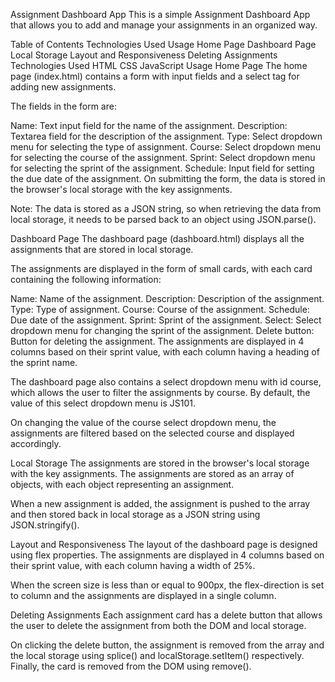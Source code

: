 Assignment Dashboard App
This is a simple Assignment Dashboard App that allows you to add and manage your assignments in an organized way.

Table of Contents
Technologies Used
Usage
Home Page
Dashboard Page
Local Storage
Layout and Responsiveness
Deleting Assignments
Technologies Used
HTML
CSS
JavaScript
Usage
Home Page
The home page (index.html) contains a form with input fields and a select tag for adding new assignments.

The fields in the form are:

Name: Text input field for the name of the assignment.
Description: Textarea field for the description of the assignment.
Type: Select dropdown menu for selecting the type of assignment.
Course: Select dropdown menu for selecting the course of the assignment.
Sprint: Select dropdown menu for selecting the sprint of the assignment.
Schedule: Input field for setting the due date of the assignment.
On submitting the form, the data is stored in the browser's local storage with the key assignments.

Note: The data is stored as a JSON string, so when retrieving the data from local storage, it needs to be parsed back to an object using JSON.parse().

Dashboard Page
The dashboard page (dashboard.html) displays all the assignments that are stored in local storage.

The assignments are displayed in the form of small cards, with each card containing the following information:

Name: Name of the assignment.
Description: Description of the assignment.
Type: Type of assignment.
Course: Course of the assignment.
Schedule: Due date of the assignment.
Sprint: Sprint of the assignment.
Select: Select dropdown menu for changing the sprint of the assignment.
Delete button: Button for deleting the assignment.
The assignments are displayed in 4 columns based on their sprint value, with each column having a heading of the sprint name.

The dashboard page also contains a select dropdown menu with id course, which allows the user to filter the assignments by course. By default, the value of this select dropdown menu is JS101.

On changing the value of the course select dropdown menu, the assignments are filtered based on the selected course and displayed accordingly.

Local Storage
The assignments are stored in the browser's local storage with the key assignments. The assignments are stored as an array of objects, with each object representing an assignment.

When a new assignment is added, the assignment is pushed to the array and then stored back in local storage as a JSON string using JSON.stringify().

Layout and Responsiveness
The layout of the dashboard page is designed using flex properties. The assignments are displayed in 4 columns based on their sprint value, with each column having a width of 25%.

When the screen size is less than or equal to 900px, the flex-direction is set to column and the assignments are displayed in a single column.

Deleting Assignments
Each assignment card has a delete button that allows the user to delete the assignment from both the DOM and local storage.

On clicking the delete button, the assignment is removed from the array and the local storage using splice() and localStorage.setItem() respectively. Finally, the card is removed from the DOM using remove().




